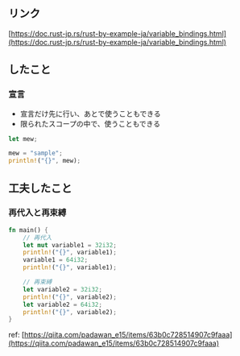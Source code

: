 ## リンク

[https://doc.rust-jp.rs/rust-by-example-ja/variable_bindings.html](https://doc.rust-jp.rs/rust-by-example-ja/variable_bindings.html)

## したこと

### 宣言

- 宣言だけ先に行い、あとで使うこともできる
- 限られたスコープの中で、使うこともできる

```rust
let mew;

mew = "sample";
println!("{}", mew);
```

## **工夫したこと**

### 再代入と再束縛

```rust
fn main() {
    // 再代入
    let mut variable1 = 32i32;
    println!("{}", variable1);
    variable1 = 64i32;
    println!("{}", variable1);

    // 再束縛
    let variable2 = 32i32;
    println!("{}", variable2);
    let variable2 = 64i32;
    println!("{}", variable2);
}
```

ref: [https://qiita.com/padawan_e15/items/63b0c728514907c9faaa](https://qiita.com/padawan_e15/items/63b0c728514907c9faaa)
